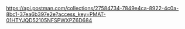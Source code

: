 https://api.postman.com/collections/27584734-7849e4ca-8922-4c0a-8bc1-37ea6b397e2e?access_key=PMAT-01HTYJQD52105NFSPWXPZ6D684
